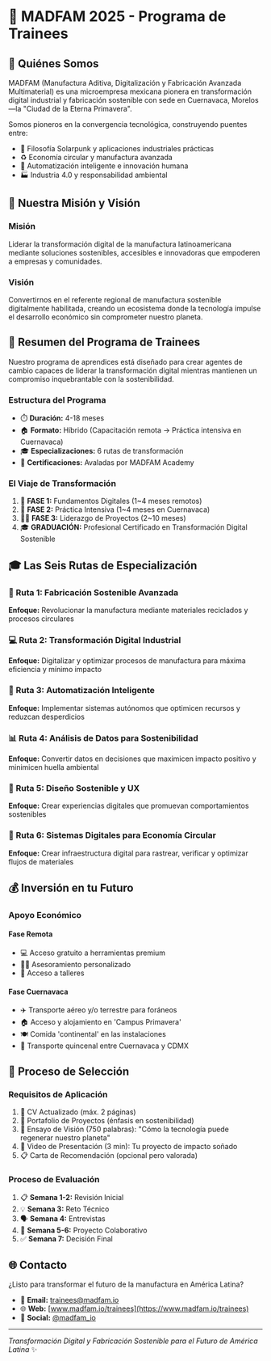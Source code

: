 # 🌟 MADFAM 2025 - Programa de Trainees

## 🏢 Quiénes Somos

MADFAM (Manufactura Aditiva, Digitalización y Fabricación Avanzada Multimaterial) es una microempresa mexicana pionera en transformación digital industrial y fabricación sostenible con sede en Cuernavaca, Morelos—la "Ciudad de la Eterna Primavera".

Somos pioneros en la convergencia tecnológica, construyendo puentes entre:

- 🌿 Filosofía Solarpunk y aplicaciones industriales prácticas
- ♻️ Economía circular y manufactura avanzada
- 🤖 Automatización inteligente e innovación humana
- 🏭 Industria 4.0 y responsabilidad ambiental

## 🎯 Nuestra Misión y Visión

### Misión
Liderar la transformación digital de la manufactura latinoamericana mediante soluciones sostenibles, accesibles e innovadoras que empoderen a empresas y comunidades.

### Visión
Convertirnos en el referente regional de manufactura sostenible digitalmente habilitada, creando un ecosistema donde la tecnología impulse el desarrollo económico sin comprometer nuestro planeta.

## 🚀 Resumen del Programa de Trainees

Nuestro programa de aprendices está diseñado para crear agentes de cambio capaces de liderar la transformación digital mientras mantienen un compromiso inquebrantable con la sostenibilidad.

### Estructura del Programa
- ⏱️ **Duración:** 4-18 meses
- 🏠 **Formato:** Híbrido (Capacitación remota → Práctica intensiva en Cuernavaca)
- 🎓 **Especializaciones:** 6 rutas de transformación
- 📜 **Certificaciones:** Avaladas por MADFAM Academy

### El Viaje de Transformación
1. 📍 **FASE 1:** Fundamentos Digitales (1~4 meses remotos)
2. 🏡 **FASE 2:** Práctica Intensiva (1~4 meses en Cuernavaca)
3. 👨‍💼 **FASE 3:** Liderazgo de Proyectos (2~10 meses)
4. 🎓 **GRADUACIÓN:** Profesional Certificado en Transformación Digital Sostenible

## 🎓 Las Seis Rutas de Especialización

### 🔧 Ruta 1: Fabricación Sostenible Avanzada
**Enfoque:** Revolucionar la manufactura mediante materiales reciclados y procesos circulares

### 💻 Ruta 2: Transformación Digital Industrial
**Enfoque:** Digitalizar y optimizar procesos de manufactura para máxima eficiencia y mínimo impacto

### 🧠 Ruta 3: Automatización Inteligente
**Enfoque:** Implementar sistemas autónomos que optimicen recursos y reduzcan desperdicios

### 📊 Ruta 4: Análisis de Datos para Sostenibilidad
**Enfoque:** Convertir datos en decisiones que maximicen impacto positivo y minimicen huella ambiental

### 🎨 Ruta 5: Diseño Sostenible y UX
**Enfoque:** Crear experiencias digitales que promuevan comportamientos sostenibles

### 🔗 Ruta 6: Sistemas Digitales para Economía Circular
**Enfoque:** Crear infraestructura digital para rastrear, verificar y optimizar flujos de materiales

## 💰 Inversión en tu Futuro

### Apoyo Económico

#### Fase Remota
- 💻 Acceso gratuito a herramientas premium
- 👨‍🏫 Asesoramiento personalizado
- 🧰 Acceso a talleres

#### Fase Cuernavaca
- ✈️ Transporte aéreo y/o terrestre para foráneos
- 🏠 Acceso y alojamiento en 'Campus Primavera'
- 🍽️ Comida 'continental' en las instalaciones
- 🚌 Transporte quincenal entre Cuernavaca y CDMX

## 📝 Proceso de Selección

### Requisitos de Aplicación
1. 📄 CV Actualizado (máx. 2 páginas)
2. 📁 Portafolio de Proyectos (énfasis en sostenibilidad)
3. 📝 Ensayo de Visión (750 palabras): "Cómo la tecnología puede regenerar nuestro planeta"
4. 🎥 Video de Presentación (3 min): Tu proyecto de impacto soñado
5. 📋 Carta de Recomendación (opcional pero valorada)

### Proceso de Evaluación
1. 📋 **Semana 1-2:** Revisión Inicial
2. 💡 **Semana 3:** Reto Técnico
3. 🗣️ **Semana 4:** Entrevistas
4. 👥 **Semana 5-6:** Proyecto Colaborativo
5. ✅ **Semana 7:** Decisión Final

## 🌐 Contacto

¿Listo para transformar el futuro de la manufactura en América Latina?

- 📧 **Email:** [trainees@madfam.io](mailto:trainees@madfam.io)
- 🌐 **Web:** [www.madfam.io/trainees](https://www.madfam.io/trainees)
- 📱 **Social:** [@madfam_io](https://twitter.com/madfam_io)

---

*Transformación Digital y Fabricación Sostenible para el Futuro de América Latina* ✨